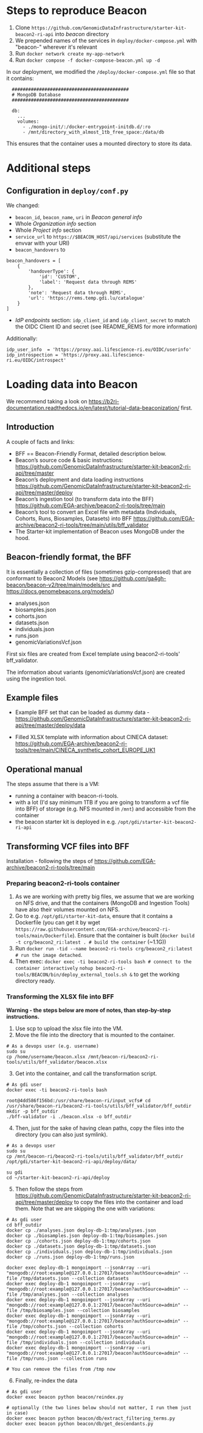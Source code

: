 # Steps to reproduce Beacon
1. Clone `https://github.com/GenomicDataInfrastructure/starter-kit-beacon2-ri-api` into _beacon_ directory
2. We prepended names of the services in `deploy/docker-compose.yml` with "beacon-" wherever it's relevant
3. Run `docker network create my-app-network`
4. Run `docker compose -f docker-compose-beacon.yml up -d`

In our deployment, we modified the `/deploy/docker-compose.yml` file so that it contains:

```
  ###########################################
  # MongoDB Database
  ###########################################

  db:
    ...
    volumes:
      - ./mongo-init/:/docker-entrypoint-initdb.d/:ro
      - /mnt/directory_with_almost_1tb_free_space:/data/db
```

This ensures that the container uses a mounted directory to store its data.

# Additional steps
## Configuration in `deploy/conf.py`
We changed:
* `beacon_id`, `beacon_name`, `uri` in _Beacon general info_
* Whole _Organization info_ section
* Whole _Project info_ section
* `service_url` to `https://$BEACON_HOST/api/services` (substitute the envvar with your URI)
* `beacon_handovers` to 
```
beacon_handovers = [
    {
        'handoverType': {
            'id': 'CUSTOM',
            'label': 'Request data through REMS'
        },
        'note': 'Request data through REMS',
        'url': 'https://rems.temp.gdi.lu/catalogue'
    }
]
```
* _IdP endpoints_ section: `idp_client_id` and `idp_client_secret` to match the OIDC Client ID and secret (see README_REMS for more information)

Additionally:
```
idp_user_info  = 'https://proxy.aai.lifescience-ri.eu/OIDC/userinfo'
idp_introspection = 'https://proxy.aai.lifescience-ri.eu/OIDC/introspect'
```

# Loading data into Beacon
We recommend taking a look on https://b2ri-documentation.readthedocs.io/en/latest/tutorial-data-beaconization/ first.

## Introduction
A couple of facts and links:

* BFF == Beacon-Friendly Format, detailed description below.
* Beacon’s source code & basic instructions: <https://github.com/GenomicDataInfrastructure/starter-kit-beacon2-ri-api/tree/master>
* Beacon’s deployment and data loading instructions <https://github.com/GenomicDataInfrastructure/starter-kit-beacon2-ri-api/tree/master/deploy>
* Beacon’s ingestion tool (to transform data into the BFF) <https://github.com/EGA-archive/beacon2-ri-tools/tree/main>
* Beacon’s tool to convert an Excel file with metadata (Individuals, Cohorts, Runs, Biosamples, Datasets) into BFF <https://github.com/EGA-archive/beacon2-ri-tools/tree/main/utils/bff_validator>
* The Starter-kit implementation of Beacon uses MongoDB under the hood.

## Beacon-friendly format, the BFF
It is essentially a collection of files (sometimes gzip-compressed) that are conformant to Beacon2 Models (see https://github.com/ga4gh-beacon/beacon-v2/tree/main/models/src and https://docs.genomebeacons.org/models/)

* analyses.json
* biosamples.json
* cohorts.json
* datasets.json
* individuals.json
* runs.json
* genomicVariationsVcf.json

First six files are created from Excel template using beacon2-ri-tools' bff_validator.

The information about variants (genomicVariationsVcf.json) are created using the ingestion tool.

## Example files
* Example BFF set that can be loaded as dummy data - https://github.com/GenomicDataInfrastructure/starter-kit-beacon2-ri-api/tree/master/deploy/data

* Filled XLSX template with information about CINECA dataset: https://github.com/EGA-archive/beacon2-ri-tools/tree/main/CINECA_synthetic_cohort_EUROPE_UK1

## Operational manual
The steps assume that there is a VM:
* running a container with beacon-ri-tools.
* with a lot (I'd say minimum 1TB if you are going to transform a vcf file into BFF) of storage (e.g. NFS mounted in `/mnt`) and accessible from the container
* the beacon starter kit is deployed in e.g. `/opt/gdi/starter-kit-beacon2-ri-api`
 
## Transforming VCF files into BFF
Installation - following the steps of https://github.com/EGA-archive/beacon2-ri-tools/tree/main

### Preparing beacon2-ri-tools container
1. As we are working with pretty big files, we assume that we are working on NFS drive, and that the containers (MongoDB and Ingestion Tools) have also their volumes mounted on NFS.
2. Go to e.g. `/opt/gdi/starter-kit-data`, ensure that it contains a Dockerfile (you can get it by wget `https://raw.githubusercontent.com/EGA-archive/beacon2-ri-tools/main/Dockerfile`). Ensure that the container is built (`docker build -t crg/beacon2_ri:latest . # build the container` (~1.1G))
3. Run `docker run -tid --name beacon2-ri-tools crg/beacon2_ri:latest # run the image detached`.
4. Then exec:
`docker exec -ti beacon2-ri-tools bash # connect to the container interactively`
`nohup beacon2-ri-tools/BEACON/bin/deploy_external_tools.sh &` to get the working directory ready.

### Transforming the XLSX file into BFF
**Warning - the steps below are more of notes, than step-by-step instructions.**

1. Use scp to upload the xlsx file into the VM.
2. Move the file into the directory that is mounted to the container.
```
# As a devops user (e.g. username)
sudo su
cp /home/username/beacon.xlsx /mnt/beacon-ri/beacon2-ri-tools/utils/bff_validator/beacon.xlsx
```
3. Get into the container, and call the transformation script.
```
# As gdi user
docker exec -ti beacon2-ri-tools bash

root@4dd586f156bd:/usr/share/beacon-ri/input_vcfs# cd /usr/share/beacon-ri/beacon2-ri-tools/utils/bff_validator/bff_outdir
mkdir -p bff_outdir
./bff-validator -i ./beacon.xlsx -o bff_outdir
```
4. Then, just for the sake of having clean paths, copy the files into the directory (you can also just symlink).
```
# As a devops user
sudo su
cp /mnt/beacon-ri/beacon2-ri-tools/utils/bff_validator/bff_outdir /opt/gdi/starter-kit-beacon2-ri-api/deploy/data/

su gdi
cd ~/starter-kit-beacon2-ri-api/deploy
```
5. Then follow the steps from https://github.com/GenomicDataInfrastructure/starter-kit-beacon2-ri-api/tree/master/deploy to copy the files into the container and load them. Note that we are skipping the one with variations:
```
# As gdi user
cd bff_outdir
docker cp ./analyses.json deploy-db-1:tmp/analyses.json
docker cp ./biosamples.json deploy-db-1:tmp/biosamples.json
docker cp ./cohorts.json deploy-db-1:tmp/cohorts.json
docker cp ./datasets.json deploy-db-1:tmp/datasets.json
docker cp ./individuals.json deploy-db-1:tmp/individuals.json
docker cp ./runs.json deploy-db-1:tmp/runs.json  

docker exec deploy-db-1 mongoimport --jsonArray --uri "mongodb://root:example@127.0.0.1:27017/beacon?authSource=admin" --file /tmp/datasets.json --collection datasets
docker exec deploy-db-1 mongoimport --jsonArray --uri "mongodb://root:example@127.0.0.1:27017/beacon?authSource=admin" --file /tmp/analyses.json --collection analyses
docker exec deploy-db-1 mongoimport --jsonArray --uri "mongodb://root:example@127.0.0.1:27017/beacon?authSource=admin" --file /tmp/biosamples.json --collection biosamples
docker exec deploy-db-1 mongoimport --jsonArray --uri "mongodb://root:example@127.0.0.1:27017/beacon?authSource=admin" --file /tmp/cohorts.json --collection cohorts
docker exec deploy-db-1 mongoimport --jsonArray --uri "mongodb://root:example@127.0.0.1:27017/beacon?authSource=admin" --file /tmp/individuals.json --collection individuals
docker exec deploy-db-1 mongoimport --jsonArray --uri "mongodb://root:example@127.0.0.1:27017/beacon?authSource=admin" --file /tmp/runs.json --collection runs

# You can remove the files from /tmp now
```
6. Finally, re-index the data
```
# As gdi user
docker exec beacon python beacon/reindex.py

# optionally (the two lines below should not matter, I run them just in case)
docker exec beacon python beacon/db/extract_filtering_terms.py
docker exec beacon python beacon/db/get_descendants.py
```

